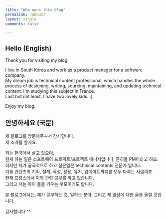 ```yaml
---
title: "Who owns this blog"
permalink: /about/
layout: single
comments: false

---
```

## Hello (English)
Thank you for visiting my blog.  

I live in South Korea and work as a product manager for a software company.    
My dream job is technical content professional, which handles the whole process of designing, writing, sourcing, maintaining, and updating technical content. 
I'm studying this subject in France.  
Last but not least, I have two lovely kids. :)  

Enjoy my blog.  

## 안녕하세요 (국문)

제 블로그를 방문해주셔서 감사합니다.  
제 소개를 할게요. 

저는 한국에서 살고 있으며,   
현재 하는 일은 소프트웨어 프로덕트/프로젝트 매니저입니다. 흔히들 PM이라고 하죠.  
하지만 제가 궁극적으로 하고 싶은일은 technical contents 전문가 입니다.  
기술 컨텐츠의 기획, 설계, 작성, 활용, 유지, 업데이트까지를 모두 다루는 사람이죠.  
현재 프랑스에서 이와 관련 공부를 하고 있습니다.  
그리고 저는 아이 둘을 키우는 부모이기도 합니다.  

본 블로그에서는, 제가 공부하는 것, 일하는 분야, 그리고 제 일상에 대한 글을 올릴 것입니다. 

감사합니다 ^^


